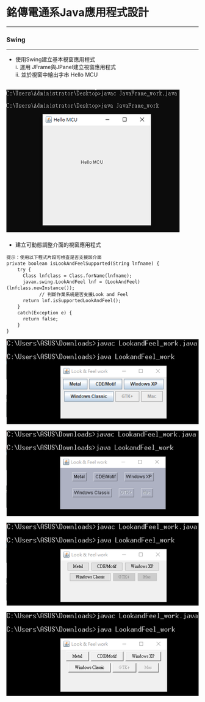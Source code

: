 # 銘傳電通系Java應用程式設計

----

### Swing

----
* 使用Swing建立基本視窗應用程式<br>
i.  運用 JFrame與JPanel建立視窗應用程式<br>
ii. 並於視窗中繪出字串  Hello MCU

![image](https://github.com/aiden00713/Java-AWT/blob/master/10_Swing/screenshot/1.png)
----
* 建立可動態調整介面的視窗應用程式<br>

```
提示：使用以下程式片段可檢查是否支援該介面
private boolean isLookAndFeelSupported(String lnfname) {
    try { 
      Class lnfclass = Class.forName(lnfname);
      javax.swing.LookAndFeel lnf = (LookAndFeel)(lnfclass.newInstance());
            // 判斷作業系統是否支援Look and Feel
      return lnf.isSupportedLookAndFeel();
    } 
    catch(Exception e) { 
      return false;    
    }
}
```

![image](https://github.com/aiden00713/Java-AWT/blob/master/10_Swing/screenshot/2-1.png)


![image](https://github.com/aiden00713/Java-AWT/blob/master/10_Swing/screenshot/2-2.png)


![image](https://github.com/aiden00713/Java-AWT/blob/master/10_Swing/screenshot/2-3.png)


![image](https://github.com/aiden00713/Java-AWT/blob/master/10_Swing/screenshot/2-4.png)
